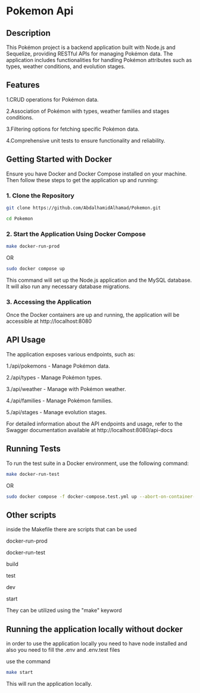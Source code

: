 # Pokemon Api

## Description
This Pokémon project is a backend application built with Node.js and Sequelize, providing RESTful APIs for managing Pokémon data. The application includes functionalities for handling Pokémon attributes such as types, weather conditions, and evolution stages.

## Features
1.CRUD operations for Pokémon data.

2.Association of Pokémon with types, weather families and stages conditions.

3.Filtering options for fetching specific Pokémon data.

4.Comprehensive unit tests to ensure functionality and reliability.

## Getting Started with Docker
Ensure you have Docker and Docker Compose installed on your machine.
Then follow these steps to get the application up and running:

### 1. Clone the Repository
```sh
git clone https://github.com/AbdalhamidAlhamad/Pokemon.git

cd Pokemon
```

### 2. Start the Application Using Docker Compose

```sh
make docker-run-prod
```

OR

```sh
sudo docker compose up
```


This command will set up the Node.js application and the MySQL database. It will also run any necessary database migrations.


### 3. Accessing the Application
Once the Docker containers are up and running, the application will be accessible at http://localhost:8080


## API Usage
The application exposes various endpoints, such as:

1./api/pokemons - Manage Pokémon data.

2./api/types - Manage Pokémon types.

3./api/weather - Manage with Pokémon weather.

4./api/families - Manage Pokémon families.

5./api/stages - Manage evolution stages.

For detailed information about the API endpoints and usage, refer to the Swagger documentation available at 
http://localhost:8080/api-docs

## Running Tests
To run the test suite in a Docker environment, use the following command:


```sh
make docker-run-test
```

 OR

```sh
sudo docker compose -f docker-compose.test.yml up --abort-on-container-exit
```


## Other scripts

inside the Makefile there are scripts that can be used

docker-run-prod

docker-run-test

build

test

dev

start

They can be utilized using the "make" keyword


## Running the application locally without docker

in order to use the application locally you need to have node installed and also you need to fill the .env and .env.test files

use the command 

```sh
make start
```

This will run the application locally.